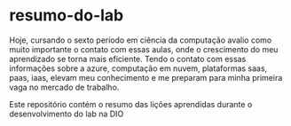 # resumo-do-lab
Hoje, cursando o sexto período em ciência da computação avalio como muito importante o contato com essas aulas,
onde o crescimento do meu aprendizado se torna mais eficiente. Tendo o contato com essas informações sobre a
azure, computação em nuvem, plataformas saas, paas, iaas, elevam meu conhecimento e me preparam para minha primeira
vaga no mercado de trabalho.

Este repositório contém o resumo das lições aprendidas durante o desenvolvimento do lab na DIO
